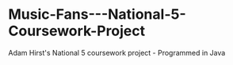 Music-Fans---National-5-Coursework-Project
==========================================

Adam Hirst's National 5 coursework project - Programmed in Java
